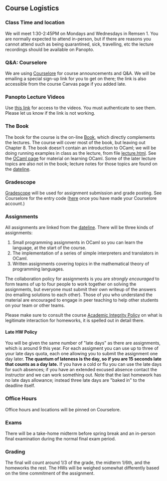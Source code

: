 ## Course Logistics

### Class Time and location

We will meet 1:30-2:45PM on Mondays and Wednesdays in Remsen 1.  You are normally expected to attend in-person, but if there are reasons you cannot attend such as being quarantined, sick, travelling, etc the lecture recordings should be available on Panopto.

### Q&amp;A: Courselore

We are using [Courselore](https://courselore.org) for course announcements and Q&amp;A. We will be emailing a special sign-up link for you to get on there; the link is also accessible from the course Canvas page if you added late.

### Panopto Lecture Videos

Use [this link](https://jh.hosted.panopto.com/Panopto/Pages/Sessions/List.aspx?folderID=bf3b5ead-d83f-48b1-9988-af8501240312) for access to the videos.  You must authenticate to see them.  Please let us know if the link is not working.


### The Book

The book for the course is the on-line [Book](book/index.html), which directly complements the lectures. The course will cover most of the book, but leaving out Chapter 8\. The book doesn't contain an introduction to OCaml; we will be doing running examples in class as the lecture, from file [lecture.html](ocaml/lecture.html). See the [OCaml page](ocaml) for material on learning OCaml. Some of the later lecture topics are also not in the book; lecture notes for those topics are found on the [dateline](dateline.html).

### Gradescope

[Gradescope](https://gradescope.com) will be used for assignment submission and grade posting. See Courselore for the entry code ([here](https://courselore.org/courses/8683833116/conversations/1) once you have made your Courselore account.)

### Assignments

All assignments are linked from the [dateline](dateline.html). There will be three kinds of assignments:

1.  Small programming assignments in OCaml so you can learn the language, at the start of the course.
2.  The implementation of a series of simple interpreters and translators in OCaml.
3.  Written assignments covering topics in the mathematical theory of programming languages.

The collaboration policy for assignments is you are _strongly encouraged_ to form teams of up to four people to work together on solving the assignments, but everyone must submit their own writeup of the answers (no emailing solutions to each other). Those of you who understand the material are encouraged to engage in peer teaching to help other students on your team or other teams.

Please make sure to consult the course [Academic Integrity Policy](integrity.html) on what is legitimate interaction for homeworks, it is spelled out in detail there.

#### Late HW Policy

You will be given the same number of "late days" as there are assignments, which is around 9 this year. For each assigment you can use up to three of your late days quota, each one allowing you to submit the assignment one day later. **The quantum of lateness is the day, so if you are 15 seconds late that counts as a day late.** If you have a cold or flu you can use the late days for such absences; if you have an extended excused absence contact the instructor and we can work something out.  Note that the last homework has no late days allowance; instead three late days are "baked in" to the deadline itself.

### Office Hours

Office hours and locations will be pinned on Courselore.

### Exams

There will be a take-home midterm before spring break and an in-person final examination during the normal final exam period.

### Grading

The final will count around 1/3 of the grade, the midterm 1/6th, and the homeworks the rest. The HWs will be weighed somewhat differently based on the time commitment of the assignment.